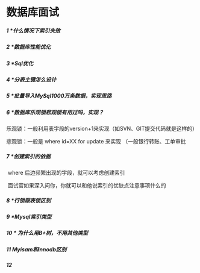 # 数据库面试

##### 1 *什么情况下索引失效

##### 2 *数据库性能优化

##### 3 *Sql优化

##### 4 *分表主键怎么设计

##### 5 *批量导入MySql1000万条数据，实现思路

##### 6 *数据库乐观锁悲观锁有用过吗，实现？

乐观锁：一般利用表字段的version+1来实现（如SVN、GIT提交代码就是这样的）

悲观锁：一般是 where id=XX for update 来实现 （一般银行转账、工单审批

##### 7 *创建索引的依据

​		where 后边频繁出现的字段，就可以考虑创建索引

​       面试官如果深入问你，你就可以和他说索引的优缺点注意事项什么的

##### 8 *行锁跟表锁区别 

##### 9 *Mysql索引类型

##### 10 * 为什么用B+树，不用其他类型

##### 11 Myisam和innodb区别

##### 12 

